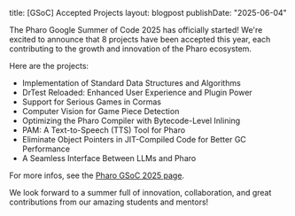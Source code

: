 title: [GSoC] Accepted Projects
layout: blogpost
publishDate: "2025-06-04"

The Pharo Google Summer of Code 2025 has officially started! We're excited to announce that 8 projects have been accepted this year, each contributing to the growth and innovation of the Pharo ecosystem.

Here are the projects:

- Implementation of Standard Data Structures and Algorithms
- DrTest Reloaded: Enhanced User Experience and Plugin Power
- Support for Serious Games in Cormas
- Computer Vision for Game Piece Detection
- Optimizing the Pharo Compiler with Bytecode-Level Inlining
- PAM: A Text-to-Speech (TTS) Tool for Pharo
- Eliminate Object Pointers in JIT-Compiled Code for Better GC Performance
- A Seamless Interface Between LLMs and Pharo
	
For more infos, see the [Pharo GSoC 2025 page](https://summerofcode.withgoogle.com/programs/2025/organizations/pharo-consortium).

We look forward to a summer full of innovation, collaboration, and great contributions from our amazing students and mentors!
